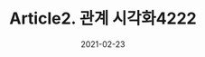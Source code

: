 ---
title:  "Article2. 관계 시각화4222"

categories:
  - 빅데이터 분석 기사
tags: 
  - Part4. 빅데이터 결과 해석
  - Chapter2. 분석 결과 해석 및 활용
  - Section2. 분석 결과 시각화
  - Article2. 관계 시각화

toc: true
toc_sticky: true
 
date: 2021-02-23
last_modified_at: 2021-02-25
---
